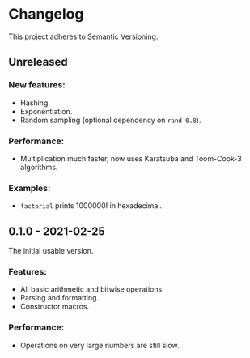 # Changelog

This project adheres to [Semantic Versioning](https://semver.org/spec/v2.0.0.html).

## Unreleased

### New features:
* Hashing.
* Exponentiation.
* Random sampling (optional dependency on `rand 0.8`).

### Performance:
* Multiplication much faster, now uses Karatsuba and Toom-Cook-3 algorithms.

### Examples:
* `factorial` prints 1000000! in hexadecimal.

## 0.1.0 - 2021-02-25

The initial usable version.

### Features:
* All basic arithmetic and bitwise operations.
* Parsing and formatting.
* Constructor macros.

### Performance:
* Operations on very large numbers are still slow.
